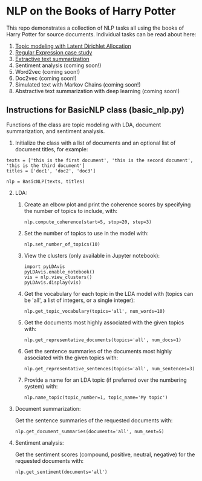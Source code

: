 # NLP on the Books of Harry Potter

This repo demonstrates a collection of NLP tasks all using the books of Harry Potter for source documents. Individual tasks can be read about here:

1. [Topic modeling with Latent Dirichlet Allocation](https://towardsdatascience.com/basic-nlp-on-the-texts-of-harry-potter-topic-modeling-with-latent-dirichlet-allocation-f3c00f77b0f5)
2. [Regular Expression case study](https://towardsdatascience.com/regex-on-the-texts-of-harry-potter-96b8a3878303)
3. [Extractive text summarization](https://towardsdatascience.com/text-summarization-on-the-books-of-harry-potter-5e9f5bf8ca6c)
4. Sentiment analysis (coming soon!)
5. Word2vec (coming soon!)
6. Doc2vec (coming soon!)
7. Simulated text with Markov Chains (coming soon!)
8. Abstractive text summarization with deep learning (coming soon!)

## Instructions for BasicNLP class (basic_nlp.py)
Functions of the class are topic modeling with LDA, document summarization, and sentiment analysis.

1. Initialize the class with a list of documents and an optional list of document titles, for example:
```
texts = ['this is the first document', 'this is the second document', 'this is the third document']
titles = ['doc1', 'doc2', 'doc3']

nlp = BasicNLP(texts, titles)
```

2. LDA:

    1. Create an elbow plot and print the coherence scores by specifying the number of topics to include, with:
        ```
        nlp.compute_coherence(start=5, stop=20, step=3)
        ```
    2. Set the number of topics to use in the model with:
        ```
        nlp.set_number_of_topics(10)
        ```
    3. View the clusters (only available in Jupyter notebook):
        ```
        import pyLDAvis
        pyLDAvis.enable_notebook()
        vis = nlp.view_clusters()
        pyLDAvis.display(vis)
        ```
    4. Get the vocabulary for each topic in the LDA model with (topics can be 'all', a list of integers, or a single integer):
        ```
        nlp.get_topic_vocabulary(topics='all', num_words=10)
        ```
    5. Get the documents most highly associated with the given topics with:
        ```
        nlp.get_representative_documents(topics='all', num_docs=1)
        ```
    6. Get the sentence summaries of the documents most highly associated with the given topics with:
        ```
        nlp.get_representative_sentences(topics='all', num_sentences=3)
        ```
    7.  Provide a name for an LDA topic (if preferred over the numbering system) with:
        ```
        nlp.name_topic(topic_number=1, topic_name='My topic')
        ```
3. Document summarization:

    Get the sentence summaries of the requested documents with:
    ```
    nlp.get_document_summaries(documents='all', num_sent=5)
    ```
4. Sentiment analysis:

    Get the sentiment scores (compound, positive, neutral, negative) for the requested documents with:
    ```
    nlp.get_sentiment(documents='all')
    ```